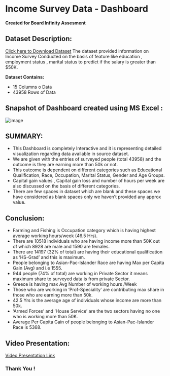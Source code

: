 # Income Survey Data - Dashboard
**Created for Board Infinity Assesment**

## Dataset Description: 
[Click here to Download Dataset](https://www.kaggle.com/mastmustu/income)
The dataset provided information on Income Survey Conducted on the basis of feature like education , employment status , marital status to predict if the salary is greater than $50K.

**Dataset Contains:**

- 15 Columns o Data
- 43958 Rows of Data

## Snapshot of Dashboard created using MS Excel :
![image](https://user-images.githubusercontent.com/80534916/147882480-7c14b4c6-1cbb-4fa7-8edd-5c15c688cf22.png)

## SUMMARY:

- This Dashboard is completely Interactive and it is representing detailed visualization regarding data available in source dataset.
- We are given with the entries of surveyed people (total 43958) and the outcome is they are earning more than 50k or not.
- This outcome is dependent on different categories such as Educational Qualification, Race, Occupation, Marital Status, Gender and Age Groups.
- Capital gain values , Capital gain loss and number of hours per week are also discussed on the basis of different categories.
- There are few spaces in dataset which are blank and these spaces we have considered as blank spaces only we haven’t provided any approx value.

## Conclusion:

- Farming and Fishing is Occupation category which is having highest average working hours/week (46.5 Hrs).
- There are 10518 individuals who are having income more than 50K out of which 8928 are male and 1590 are females.
- There are 14197 (32% of total) are having their educational qualification as ‘HS-Grad’ and this is maximum.
- People belonging to Asian-Pac-Islander Race are having Max per Capita Gain (Avg) and i.e 1555.
- 944 people (74% of total) are working in Private Sector it means maximum share to surveyed data is from private Sector.
- Greece is having max Avg Number of working hours /Week
- Those who are working in ‘Prof-Speciality’ are contributing max share in those who are earning more than 50k. 
- 42.5 Yrs is the average age of individuals whose income are more than 50k.
- ‘Armed Forces’ and ‘House Service’ are the two sectors having no one who is working more than 50K.
- Average Per Capita Gain of people belonging to  Asian-Pac-Islander Race is 5368.

## Video Presentation:

[Video Presentation Link](https://bit.ly/3ufwREB)

### Thank You !



